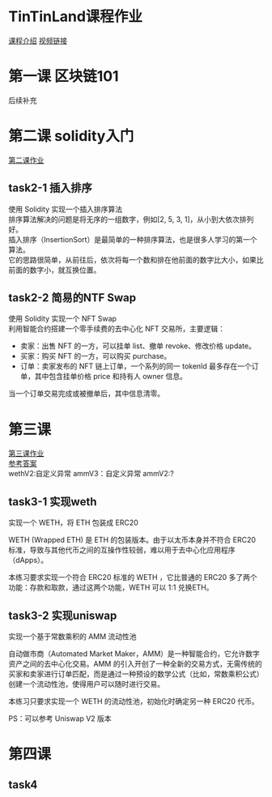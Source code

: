 # TinTinLand课程作业  
[课程介绍](https://attractive-spade-1e3.notion.site/3c55c15d535c43f7a236183af40cf76b)
[视频链接](https://www.youtube.com/playlist?list=PLCv99tqIzSwk25zjcb9tJo9RX2anLfPsN)

# 第一课  区块链101
后续补充

# 第二课  solidity入门  
[第二课作业](https://wj.qq.com/s2/15328895/mr9v/)
## task2-1 插入排序  
使用 Solidity 实现一个插入排序算法  
排序算法解决的问题是将无序的一组数字，例如[2, 5, 3, 1]，从小到大依次排列好。  
插入排序（InsertionSort）是最简单的一种排序算法，也是很多人学习的第一个算法。  
它的思路很简单，从前往后，依次将每一个数和排在他前面的数字比大小，如果比前面的数字小，就互换位置。  

## task2-2 简易的NTF Swap  
使用 Solidity 实现一个 NFT Swap  
利用智能合约搭建一个零手续费的去中心化 NFT 交易所，主要逻辑：  
- 卖家：出售 NFT 的一方，可以挂单 list、撤单 revoke、修改价格 update。  
- 买家：购买 NFT 的一方，可以购买 purchase。  
- 订单：卖家发布的 NFT 链上订单，一个系列的同一 tokenId 最多存在一个订单，其中包含挂单价格 price 和持有人 owner 信息。

当一个订单交易完成或被撤单后，其中信息清零。  

# 第三课  
[第三课作业](https://wj.qq.com/s2/15368767/0g3d/)  
[参考答案](https://github.com/linghuccc/tintinland_ethereum/tree/main/task3/src)  
wethV2:自定义异常  ammV3：自定义异常  ammV2:?
## task3-1 实现weth  
实现一个 WETH，将 ETH 包装成 ERC20

WETH (Wrapped ETH) 是 ETH 的包装版本。由于以太币本身并不符合 ERC20 标准，导致与其他代币之间的互操作性较弱，难以用于去中心化应用程序（dApps）。

本练习要求实现一个符合 ERC20 标准的 WETH ，它比普通的 ERC20 多了两个功能：存款和取款，通过这两个功能，WETH 可以 1:1 兑换ETH。

## task3-2 实现uniswap  
实现一个基于常数乘积的 AMM 流动性池

自动做市商（Automated Market Maker，AMM）是一种智能合约，它允许数字资产之间的去中心化交易。AMM 的引入开创了一种全新的交易方式，无需传统的买家和卖家进行订单匹配，而是通过一种预设的数学公式（比如，常数乘积公式）创建一个流动性池，使得用户可以随时进行交易。

本练习只要求实现一个 WETH 的流动性池，初始化时确定另一种 ERC20 代币。

PS：可以参考 Uniswap V2 版本

# 第四课  
## task4  


